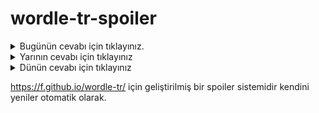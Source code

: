 # wordle-tr-spoiler

<details>
  <summary>Bugünün cevabı için tıklayınız.</summary>
  <br>
    <b> gülük </b>
</details>

<details>
  <summary>Yarının cevabı için tıklayınız</summary>
  <br>
   <b> cevap </b>
</details>

<details>
  <summary>Dünün cevabı için tıklayınız </summary>
  <br>
  <b> kösem </b>
</details>

https://f.github.io/wordle-tr/ için geliştirilmiş bir spoiler sistemidir kendini yeniler otomatik olarak.

